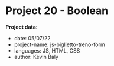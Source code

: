 # Project 20 - Boolean

**Project data:**

* date: 05/07/22
* project-name: js-biglietto-treno-form
* languages: JS, HTML, CSS
* author: Kevin Baly